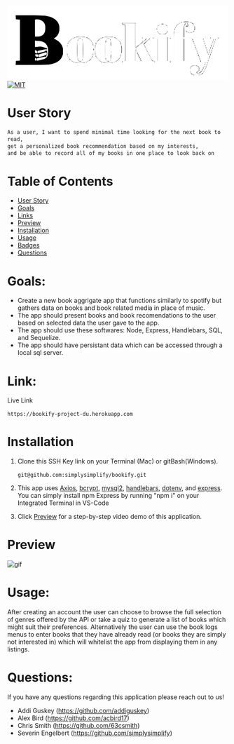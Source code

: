 ![bookify logo](./public/images/bookify.png)
[![MIT](https://img.shields.io/badge/License-MIT-yellowgreen.svg)](https://choosealicense.com/licenses/mit/)

# User Story
```
As a user, I want to spend minimal time looking for the next book to read, 
get a personalized book recommendation based on my interests, 
and be able to record all of my books in one place to look back on
```
# Table of Contents

- [User Story](#user_story)
- [Goals](#goals)
- [Links](#links)
- [Preview](#Preview)
- [Installation](#Installation)
- [Usage](#usage)
- [Badges](#badges)
- [Questions](#questions)

# Goals:

- Create a new book aggrigate app that functions similarly to spotify but gathers data on books and book related media in place of music.
- The app should present books and book recomendations to the user based on selected data the user gave to the app.
- The app should use these softwares: Node, Express, Handlebars, SQL, and Sequelize.
- The app should have persistant data which can be accessed through a local sql server.

# Link:

Live Link
```
https://bookify-project-du.herokuapp.com
```

# Installation

1. Clone this SSH Key link on your Terminal (Mac) or gitBash(Windows).
   ```
   git@github.com:simplysimplify/bookify.git
   ```

2. This app uses [Axios](https://www.npmjs.com/package/axios), [bcrypt](https://www.npmjs.com/package/bcrypt), [mysql2](https://www.npmjs.com/package/mysql2), [handlebars](https://www.npmjs.com/package/handlebars), [dotenv](https://www.npmjs.com/package/dotenv), and [express](https://www.npmjs.com/package/express). You can simply install npm Express by running "npm i" on your Integrated Terminal in VS-Code

3. Click [Preview](#preview) for a step-by-step video demo of this application.

# Preview
![gif](./public/images/preview.gif)


# Usage:

After creating an account the user can choose to browse the full selection of genres offered by the API or take a quiz to generate a list of books which might suit their preferences. Alternatively the user can use the book logs menus to enter books that they have already read (or books they are simply not interested in) which will whitelist the app from displaying them in any listings.


# Questions:

If you have any questions regarding this application please reach out to us!

- Addi Guskey (https://github.com/addiguskey)
- Alex Bird (https://github.com/acbird17)
- Chris Smith (https://github.com/63csmith)
- Severin Engelbert (https://github.com/simplysimplify)
